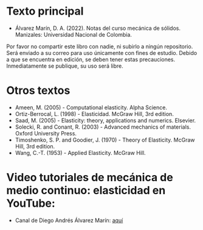 # Texto principal
* Álvarez Marín, D. A. (2022). Notas del curso mecánica de sólidos. Manizales: Universidad Nacional de Colombia.

Por favor no compartir este libro con nadie, ni subirlo a ningún repositorio. Será enviado a su correo para uso únicamente con fines de estudio.  Debido a que se encuentra en edición, se deben tener estas precauciones. Inmediatamente se publique, su uso será libre.


# Otros textos
* Ameen, M. (2005) - Computational elasticity. Alpha Science. 
* Ortiz-Berrocal, L. (1998) - Elasticidad. McGraw Hill, 3rd edition. 
* Saad, M. (2005) - Elasticity: theory, applications and numerics. Elsevier. 
* Solecki, R. and Conant, R. (2003) - Advanced mechanics of materials. Oxford University Press. 
* Timoshenko, S. P. and Goodier, J. (1970) - Theory of Elasticity. McGraw Hill, 3rd edition. 
* Wang, C.-T. (1953) - Applied Elasticity. McGraw Hill. 

# Video tutoriales de mecánica de medio continuo: elasticidad en YouTube:

* Canal de Diego Andrés Álvarez Marín: [aquí](https://www.youtube.com/channel/UCV0FtSuauv5WbcY-lLRMZ4g)
